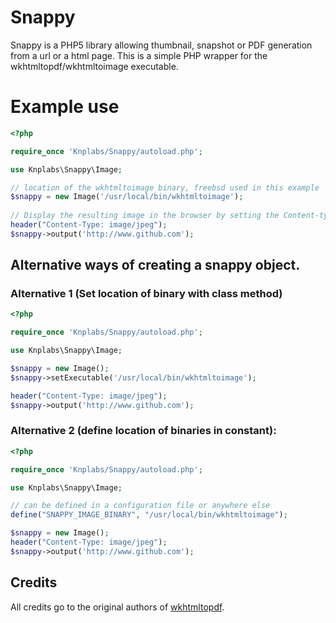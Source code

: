 # Snappy

Snappy is a PHP5 library allowing thumbnail, snapshot or PDF generation from a url or a html page. This is a simple PHP wrapper for the wkhtmltopdf/wkhtmltoimage executable.

# Example use
```php
<?php

require_once 'Knplabs/Snappy/autoload.php';

use Knplabs\Snappy\Image;

// location of the wkhtmltoimage binary, freebsd used in this example
$snappy = new Image('/usr/local/bin/wkhtmltoimage');
 
// Display the resulting image in the browser by setting the Content-type header to jpg
header("Content-Type: image/jpeg");
$snappy->output('http://www.github.com');
```
## Alternative ways of creating a snappy object.

### Alternative 1 (Set location of binary with class method)
```php
<?php

require_once 'Knplabs/Snappy/autoload.php';

use Knplabs\Snappy\Image;

$snappy = new Image();
$snappy->setExecutable('/usr/local/bin/wkhtmltoimage');

header("Content-Type: image/jpeg");
$snappy->output('http://www.github.com');
```

### Alternative 2 (define location of binaries in constant):
```php
<?php

require_once 'Knplabs/Snappy/autoload.php';

use Knplabs\Snappy\Image;

// can be defined in a configuration file or anywhere else 
define("SNAPPY_IMAGE_BINARY", "/usr/local/bin/wkhtmltoimage");

$snappy = new Image();
header("Content-Type: image/jpeg");
$snappy->output('http://www.github.com');
```



## Credits

All credits go to the original authors of [wkhtmltopdf](http://github.com/antialize/wkhtmltopdf).